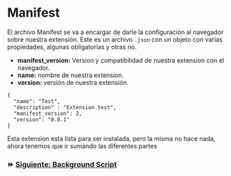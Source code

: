# Manifest

El archivo Manifest se va a encargar de darle la configuración al navegador sobre nuestra extensión. Este es un archivo `.json` con un objeto con varias propiedades, algunas obligatorias y otras no.


* **manifest_version:** Version y compatibilidad de nuestra extension con el navegador.
* **name:** nombre de nuestra extension.
* **version:** versión de nuestra extensión.

```
{
  "name": "Test",
  "description" : "Extension test",
  "manifest_version": 2,
  "version": "0.0.1"
}
```

Esta extension esta lista para ser instalada, pero la misma no hace nada, ahora tenemos que ir sumando las diferentes partes


### ⏩ [Siguiente: Background Script](../04_backgroundScript.md)